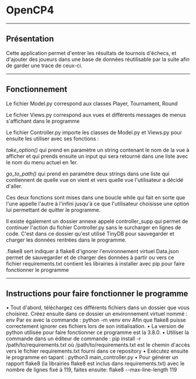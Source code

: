 # OpenCP4
---
Présentation
---
Cette application permet d'entrer les résultats de tournois d'échecs, et d'ajouter des joueurs dans une base de données réutilisable par la suite afin
de garder une trace de ceux-ci.

---
Fonctionnement
---
Le fichier Model.py correspond aux classes Player, Tournament, Round

Le fichier Views.py correspond aux vues et différents messages de menus s'affichant dans le programme

Le fichier Controller.py importe les classes de Model.py et Views.py pour ensuite les utiliser avec ses fonctions :

*take_option()* qui prend en paramètre un string contenant le nom de la vue à afficher et qui prends ensuite un input
qui sera retourné dans une liste avec le nom du menu actuel en 1er.

*go_to_path()* qui prend en paramètre deux strings dans une liste qui contiennent de quelle vue on vient et vers
quelle vue l'utilisateur a décidé d'aller. 

Ces deux fonctions sont mises dans une boucle while qui fait en sorte que l'une appelle l'autre à l'infini jusqu'à 
ce que l'utilisateur choisisse une option lui permettant de quitter le programme.

Il existe également un dossier annexe appelé controller_supp qui permet de continuer l'action du fichier Controller.py
sans le surcharger en lignes de code. C'est dans ce dossier qu'est utilisé TinyDB pour sauvegarder et charger 
les données rentrées dans le programme.

.flake8 sert indiquer à flake8 d'ignorer l'environnement virtuel
Data.json permet de sauvegarder et de charger des données à partir ou vers ce fichier
requirements.txt contient les librairies à installer avec pip pour faire fonctionner le programme

---
Instructions pour faire fonctionner le programme
---
• Tout d'abord, téléchargez ces différents fichiers dans un dossier que vous choisirez. Créez ensuite dans ce dossier un environnement virtuel nommé : env
Par ex avec la commande : python -m venv env
Afin que flake8 puisse correctement ignorer ces fichiers lors de son initialisation.
• La version de python utilisée pour faire fonctionner ce programme est la 3.8.0.
• Utiliser la commande dans un éditeur de commande :
pip install -r /path/to/requirements.txt
où /path/to/requirements.txt est le chemin d'accès vers le fichier requirements.txt fourni dans ce repository
• Exécutez ensuite le programme en tapant :
python3 main_controller.py
• Pour générer un rapport flake8 (la librairies flake8 est inclus dans requirements.txt) avec le nombre de lignes fixé à 119, faites ensuite:
flake8 --max-line-length 119
